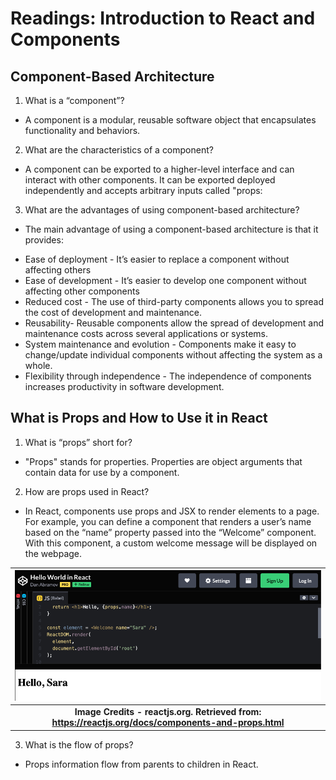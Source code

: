 # Readings: Introduction to React and Components

## Component-Based Architecture

1. What is a “component”?
- A component is a modular, reusable software object that encapsulates functionality and behaviors.
2. What are the characteristics of a component?
- A component can be exported to a higher-level interface and can interact with other components. It can be exported deployed independently and accepts arbitrary inputs called "props:
3. What are the advantages of using component-based architecture?
- The main advantage of using a component-based architecture is that  it provides:
* Ease of deployment - It’s easier to replace a component without affecting others
* Ease of development - It’s easier to develop one component without affecting other components
* Reduced cost - The use of third-party components allows you to spread the cost of development and maintenance.
* Reusability- Reusable components allow the spread of development and maintenance costs across several applications or systems.
* System maintenance and evolution - Components make it easy to change/update individual components without affecting the system as a whole.
* Flexibility through independence - The independence of components increases productivity in software development.

## What is Props and How to Use it in React

1. What is “props” short for?
- "Props" stands for properties. Properties are object arguments that contain data for use by a component.
2. How are props used in React?
- In React, components use props and JSX to render elements to a page. For example, you can define a component that renders a user’s name based on the “name” property passed into the “Welcome” component. With this component, a custom welcome message will be displayed on the webpage.

| ![React Components](./imgs/Hello%20World%20in%20React%202022-04-09%2022-37-24.png) |
|:--:|
| <b>Image Credits - reactjs.org. Retrieved from: https://reactjs.org/docs/components-and-props.html</b>|

3. What is the flow of props?
- Props information flow from parents to children in React.
